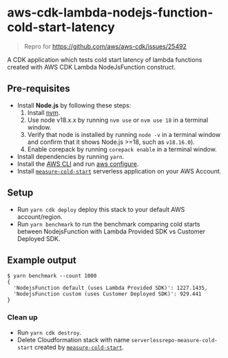 # aws-cdk-lambda-nodejs-function-cold-start-latency

> Repro for https://github.com/aws/aws-cdk/issues/25492

A CDK application which tests cold start latency of lambda functions created with AWS CDK Lambda NodeJsFunction construct.

## Pre-requisites

- Install **Node.js** by following these steps:
  1. Install [nvm][nvm].
  1. Use node v18.x.x by running `nvm use` or `nvm use 18` in a terminal window.
  1. Verify that node is installed by running `node -v` in a terminal window and confirm that it shows Node.js >=18, such as `v18.16.0`).
  1. Enable corepack by running `corepack enable` in a terminal window.
- Install dependencies by running `yarn`.
- Install the [AWS CLI][aws-cli] and run [aws configure][aws-cli-configure].
- Install [`measure-cold-start`][sar-measure-cold-start] serverless application on your AWS Account.

## Setup

- Run `yarn cdk deploy` deploy this stack to your default AWS account/region.
- Run `yarn benchmark` to run the benchmark comparing cold starts between NodejsFunction with Lambda Provided SDK vs Customer Deployed SDK.

## Example output

```console
$ yarn benchmark --count 1000
{
  'NodejsFunction default (uses Lambda Provided SDK)': 1227.1435,
  'NodejsFunction custom (uses Customer Deployed SDK)': 929.441
}
```

### Clean up

- Run `yarn cdk destroy`.
- Delete Cloudformation stack with name `serverlessrepo-measure-cold-start` created by [`measure-cold-start`][sar-measure-cold-start].

[aws-cli]: https://aws.amazon.com/cli/
[aws-cli-configure]: https://docs.aws.amazon.com/cli/latest/userguide/cli-configure-files.html
[nvm]: https://github.com/nvm-sh/nvm#installation-and-update
[sar-measure-cold-start]: https://serverlessrepo.aws.amazon.com/applications/arn:aws:serverlessrepo:us-east-1:374852340823:applications~measure-cold-start
